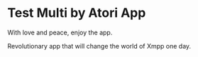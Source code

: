 # Test Multi by Atori App

With love and peace, enjoy the app.

Revolutionary app that will change the world of Xmpp one day.
